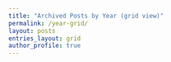 ```yaml
---
title: "Archived Posts by Year (grid view)"
permalink: /year-grid/
layout: posts
entries_layout: grid
author_profile: true
---
```

